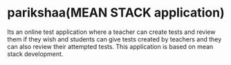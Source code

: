 # parikshaa(MEAN STACK application)
Its an online test application where a teacher can create tests and review them if they wish and students can give tests created by teachers and they can also review their attempted tests. This application is based on mean stack development.
